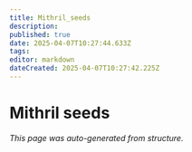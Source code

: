 ```yaml
---
title: Mithril_seeds
description: 
published: true
date: 2025-04-07T10:27:44.633Z
tags: 
editor: markdown
dateCreated: 2025-04-07T10:27:42.225Z
---
```


# Mithril seeds

*This page was auto-generated from structure.*